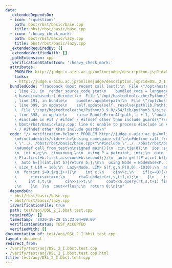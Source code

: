 ```yaml
---
data:
  _extendedDependsOn:
  - icon: ':question:'
    path: bbst/rbst/basic/base.cpp
    title: bbst/rbst/basic/base.cpp
  - icon: ':heavy_check_mark:'
    path: bbst/rbst/basic/lazy.cpp
    title: bbst/rbst/basic/lazy.cpp
  _extendedRequiredBy: []
  _extendedVerifiedWith: []
  _pathExtension: cpp
  _verificationStatusIcon: ':heavy_check_mark:'
  attributes:
    PROBLEM: http://judge.u-aizu.ac.jp/onlinejudge/description.jsp?id=DSL_2_I
    links:
    - http://judge.u-aizu.ac.jp/onlinejudge/description.jsp?id=DSL_2_I
  bundledCode: "Traceback (most recent call last):\n  File \"/opt/hostedtoolcache/Python/3.9.0/x64/lib/python3.9/site-packages/onlinejudge_verify/documentation/build.py\"\
    , line 71, in _render_source_code_stat\n    bundled_code = language.bundle(stat.path,\
    \ basedir=basedir).decode()\n  File \"/opt/hostedtoolcache/Python/3.9.0/x64/lib/python3.9/site-packages/onlinejudge_verify/languages/cplusplus.py\"\
    , line 191, in bundle\n    bundler.update(path)\n  File \"/opt/hostedtoolcache/Python/3.9.0/x64/lib/python3.9/site-packages/onlinejudge_verify/languages/cplusplus_bundle.py\"\
    , line 399, in update\n    self.update(self._resolve(pathlib.Path(included), included_from=path))\n\
    \  File \"/opt/hostedtoolcache/Python/3.9.0/x64/lib/python3.9/site-packages/onlinejudge_verify/languages/cplusplus_bundle.py\"\
    , line 398, in update\n    raise BundleErrorAt(path, i + 1, \"unable to process\
    \ #include in #if / #ifdef / #ifndef other than include guards\")\nonlinejudge_verify.languages.cplusplus_bundle.BundleErrorAt:\
    \ bbst/rbst/basic/lazy.cpp: line 6: unable to process #include in #if / #ifdef\
    \ / #ifndef other than include guards\n"
  code: "// verification-helper: PROBLEM http://judge.u-aizu.ac.jp/onlinejudge/description.jsp?id=DSL_2_I\n\
    \n#include<bits/stdc++.h>\nusing namespace std;\n\n#define call_from_test\n#include\
    \ \"../../bbst/rbst/basic/base.cpp\"\n#include \"../../bbst/rbst/basic/lazy.cpp\"\
    \n#undef call_from_test\n\nsigned main(){\n  cin.tie(0);\n  ios::sync_with_stdio(0);\n\
    \n  int n,q;\n  cin>>n>>q;\n\n  using P = pair<int, int>;\n  auto f=[](P a,P b){return\
    \ P(a.first+b.first,a.second+b.second);};\n  auto g=[](P a,int b){return P(a.second*b,a.second);};\n\
    \  auto h=[](int,int b){return b;};\n\n  using Node = NodeBase<P, int>;\n  constexpr\
    \ size_t LIM = 1e6;\n  Lazy<Node, LIM> G(f,g,h,P(0,0),-1010);\n  auto rt=G.build(vector<Node>(n,Node(P(0,1),-1010)));\n\
    \n  for(int i=0;i<q;i++){\n    int c;\n    cin>>c;\n    if(c==0){\n      int s,t,x;\n\
    \      cin>>s>>t>>x;\n      rt=G.update(rt,s,t+1,x);\n    }\n    if(c==1){\n \
    \     int s,t;\n      cin>>s>>t;\n      cout<<G.query(rt,s,t+1).first<<\"\\n\"\
    ;\n    }\n  }\n  cout<<flush;\n  return 0;\n}\n"
  dependsOn:
  - bbst/rbst/basic/base.cpp
  - bbst/rbst/basic/lazy.cpp
  isVerificationFile: true
  path: test/aoj/DSL_2_I.bbst.test.cpp
  requiredBy: []
  timestamp: '2020-10-28 15:23:04+09:00'
  verificationStatus: TEST_ACCEPTED
  verifiedWith: []
documentation_of: test/aoj/DSL_2_I.bbst.test.cpp
layout: document
redirect_from:
- /verify/test/aoj/DSL_2_I.bbst.test.cpp
- /verify/test/aoj/DSL_2_I.bbst.test.cpp.html
title: test/aoj/DSL_2_I.bbst.test.cpp
---
```

